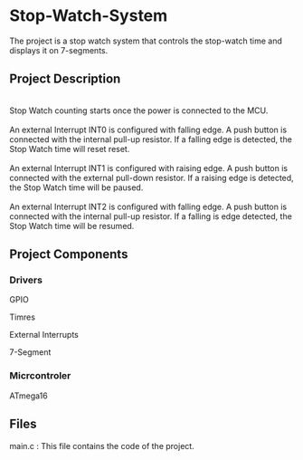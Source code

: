 <h1>Stop-Watch-System</h1>
  <p>The project is a stop watch system that controls the stop-watch time and displays it on 7-segments.</p>
  <h2>Project Description</h2>
    <p><br>Stop Watch counting starts once the power is connected to the MCU.</br>
    <br>An external Interrupt INT0 is configured with falling edge. A push button is connected with the internal pull-up resistor. If a falling edge is detected, the             Stop Watch time will reset reset.
    </br>
    <br>An external Interrupt INT1 is configured with raising edge. A push button is connected with the external pull-down resistor. If a raising edge is detected, the           Stop Watch time will be paused.
    </br>
    <br>An external Interrupt INT2 is configured with falling edge. A push button is connected with the internal pull-up resistor. If a falling is edge detected, the             Stop Watch time will be resumed.
    </br>
    </p>
  <h2>Project Components</h2>
    <h3>Drivers</h3>
      <p>GPIO</p>
      <p>Timres</p>
      <p>External Interrupts</p>
      <p>7-Segment</p>
    <h3>Micrcontroler</h3>
      <p>ATmega16</p>
  <h2>Files</h2>
    <p>main.c : This file contains the code of the project.</p>
